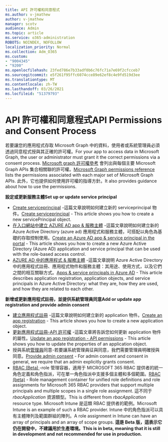 ```yaml
---
title: API 許可權和同意程式
ms.author: v-jmathew
author: v-jmathew
manager: scotv
audience: Admin
ms.topic: article
ms.service: o365-administration
ROBOTS: NOINDEX, NOFOLLOW
localization_priority: Normal
ms.collection: Adm_O365
ms.custom:
- "9004345"
- "9200"
ms.openlocfilehash: 23fed786e7b33adf0b6c76fc71a7e69f2cfcceb7
ms.sourcegitcommit: e5f261f95ffc6074cce89e62ef8c4e9fd519d3ee
ms.translationtype: MT
ms.contentlocale: zh-TW
ms.lasthandoff: 03/26/2021
ms.locfileid: "51379793"
---
```

# <a name="api-permissions-and-consent-process"></a><span data-ttu-id="d0c06-102">API 許可權和同意程式</span><span class="sxs-lookup"><span data-stu-id="d0c06-102">API Permissions and Consent Process</span></span>

<span data-ttu-id="d0c06-103">若要讓您的應用程式存取 Microsoft Graph 中的資料，使用者或系統管理員必須透過同意程式授與其正確的許可權。</span><span class="sxs-lookup"><span data-stu-id="d0c06-103">For your app to access data in Microsoft Graph, the user or administrator must grant it the correct permissions via a consent process.</span></span> <span data-ttu-id="d0c06-104">[Microsoft graph 許可權參考](https://docs.microsoft.com/graph/permissions-reference) 會列出與每個主要 Microsoft Graph APIs 集合相關聯的許可權。</span><span class="sxs-lookup"><span data-stu-id="d0c06-104">[Microsoft Graph permissions reference](https://docs.microsoft.com/graph/permissions-reference) lists the permissions associated with each major set of Microsoft Graph APIs.</span></span> <span data-ttu-id="d0c06-105">此外，它也提供如何使用許可權的指導方針。</span><span class="sxs-lookup"><span data-stu-id="d0c06-105">It also provides guidance about how to use the permissions.</span></span>

<span data-ttu-id="d0c06-106">**設定或更新服務主體**</span><span class="sxs-lookup"><span data-stu-id="d0c06-106">**Set up or update service principal**</span></span>

- <span data-ttu-id="d0c06-107">[Create serviceprincipal](https://docs.microsoft.com/graph/api/serviceprincipal-post-serviceprincipals) -這篇文章說明如何建立新的 serviceprincipal 物件。</span><span class="sxs-lookup"><span data-stu-id="d0c06-107">[Create serviceprincipal](https://docs.microsoft.com/graph/api/serviceprincipal-post-serviceprincipals) - This article shows you how to create a new servicePrincipal object.</span></span>
- <span data-ttu-id="d0c06-108">[在入口網站中建立 AZURE AD app & 服務主體](https://docs.microsoft.com/azure/active-directory/develop/howto-create-service-principal-portal) -這篇文章說明如何建立新的 Azure Active Directory (azure ad) 應用程式和服務主體，可搭配以角色為基礎的存取控制使用。</span><span class="sxs-lookup"><span data-stu-id="d0c06-108">[Create an Azure AD app & service principal in the portal](https://docs.microsoft.com/azure/active-directory/develop/howto-create-service-principal-portal) - This article shows you how to create a new Azure Active Directory (Azure AD) application and service principal that can be used with the role-based access control.</span></span>
- <span data-ttu-id="d0c06-109">[AZURE AD 中的應用程式 & 服務主體](https://docs.microsoft.com/azure/active-directory/develop/app-objects-and-service-principals) -這篇文章說明 Azure Active Directory 中的應用程式註冊、應用程式物件和服務主體：其用途、使用方式，以及它們之間的相互關聯方式。</span><span class="sxs-lookup"><span data-stu-id="d0c06-109">[Apps & service principals in Azure AD](https://docs.microsoft.com/azure/active-directory/develop/app-objects-and-service-principals) - This article describes application registration, application objects, and service principals in Azure Active Directory: what they are, how they are used, and how they are related to each other.</span></span>

<span data-ttu-id="d0c06-110">**新增或更新應用程式註冊，並提供系統管理員同意**</span><span class="sxs-lookup"><span data-stu-id="d0c06-110">**Add or update app registration and provide admin consent**</span></span>

- <span data-ttu-id="d0c06-111">[建立應用程式註冊](https://docs.microsoft.com/graph/api/application-post-applications) -這篇文章說明如何建立新的 application 物件。</span><span class="sxs-lookup"><span data-stu-id="d0c06-111">[Create an app registration](https://docs.microsoft.com/graph/api/application-post-applications) - This article shows you how to create a new application object.</span></span>
- <span data-ttu-id="d0c06-112">[更新應用程式註冊-API 許可權](https://docs.microsoft.com/graph/api/application-update) -這篇文章將告訴您如何更新 application 物件的屬性。</span><span class="sxs-lookup"><span data-stu-id="d0c06-112">[Update an app registration - API permissions](https://docs.microsoft.com/graph/api/application-update) - This article shows you how to update the properties of an application object.</span></span>
- <span data-ttu-id="d0c06-113">授與系統[管理員](https://docs.microsoft.com/graph/security-authorization#grant-permissions-to-an-application)同意-若要讓系統管理員征與同意，我們需要管理員明確授與同意。</span><span class="sxs-lookup"><span data-stu-id="d0c06-113">[Provide admin consent](https://docs.microsoft.com/graph/security-authorization#grant-permissions-to-an-application) - For admin consent and consent in general, we require that an admin explicitly grants consent.</span></span>
- <span data-ttu-id="d0c06-114">[RBAC (Beta) ](https://docs.microsoft.com/graph/api/resources/rbacapplicationmultiple) -role 管理容器，適用于 MICROSOFT 365 RBAC 提供者的統一角色定義和角色指派，可在單一角色指派中支援多個主體和多個範圍。</span><span class="sxs-lookup"><span data-stu-id="d0c06-114">[RBAC (beta)](https://docs.microsoft.com/graph/api/resources/rbacapplicationmultiple) - Role management container for unified role definitions and role assignments for Microsoft 365 RBAC providers that support multiple principals and multiple scopes in a single role assignment.</span></span> <span data-ttu-id="d0c06-115">這不同于 *rbacApplication* 資源類型。</span><span class="sxs-lookup"><span data-stu-id="d0c06-115">This is different from *rbacApplication* resource type.</span></span> <span data-ttu-id="d0c06-116">Microsoft Intune 是這類 RBAC 提供者的範例。</span><span class="sxs-lookup"><span data-stu-id="d0c06-116">Microsoft Intune is an example of such a RBAC provider.</span></span> <span data-ttu-id="d0c06-117">Intune 中的角色指派可以具有主體陣列及範圍群組的陣列。</span><span class="sxs-lookup"><span data-stu-id="d0c06-117">A role assignment in Intune can have an array of principals and an array of scope groups.</span></span> <span data-ttu-id="d0c06-118">**這是 Beta 版，這表示它仍在開發中，不建議用於生產環境。**</span><span class="sxs-lookup"><span data-stu-id="d0c06-118">**This is in beta, meaning that it is still in development and not recommended for use in production.**</span></span>
